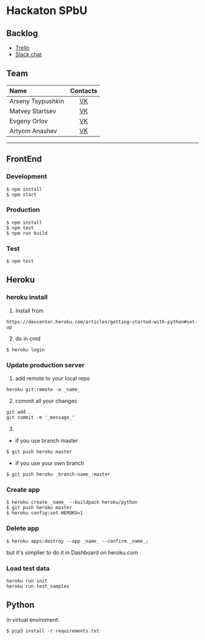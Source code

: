# Hackaton SPbU

## Backlog

- [Trello](https://trello.com/b/bdVsKivd/hackaton-spbu)
- [Slack chat](https://hackaton-spbu.slack.com/messages/general/)

## Team

| Name | Contacts |
| :--- | :--------: |
| Arseny Tsypushkin | [VK](https://vk.com/arseny_tsypushkin) |
| Matvey Startsev | [VK](https://vk.com/kortik_ekb) |
| Evgeny Orlov | [VK](https://vk.com/schvl) |
| Artyom Anashev | [VK](https://vk.com/madmed677) |

---

## FrontEnd

### Development
```
$ npm install
$ npm start
```

### Production
```
$ npm install
$ npm test
$ npm run build
```

### Test
```
$ npm test
```

## Heroku
### heroku install
1. Install from
```
https://devcenter.heroku.com/articles/getting-started-with-python#set-up
```
2. do in cmd
```
$ heroku login
```
### Update production server
1. add remote to your local repo
```
heroku git:remote -a _name_
```
2. commit all your changes
```
git add .
git commit -m '_message_'
```
3.
- if you use branch master
```
$ git push heroku master
```
- if you use your own branch
```
$ git push heroku _branch-name_:master
```
### Create app
```
$ heroku create _name_ --buildpack heroku/python
$ git push heroku master
$ heroku config:set HEROKU=1
```
### Delete app
```
$ heroku apps:destroy --app _name_ --confirm _name_;
```
but it's simplier to do it in Dashboard on heroku.com
### Load test data
```
heroku run init
heroku run test_samples
```


## Python
in virtual enviroment:
```
$ pip3 install -r requirements.txt
```

